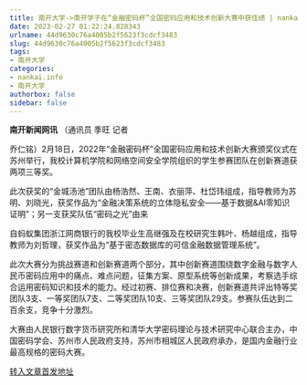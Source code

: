 ```yaml
---
title: 南开大学->南开学子在“金融密码杯”全国密码应用和技术创新大赛中获佳绩 | nankai.info
date: 2023-02-27 01:22:24.828343
urlname: 44d9630c76a4005b2f5623f3cdcf3483
slug: 44d9630c76a4005b2f5623f3cdcf3483
tags: 
- 南开大学
categories:
- nankai.info
- 南开大学
authorbox: false
sidebar: false
---
```

**南开新闻网讯** （通讯员 季旺 记者

乔仁铭）2月18日，2022年“金融密码杯”全国密码应用和技术创新大赛颁奖仪式在苏州举行，我校计算机学院和网络空间安全学院组织的学生参赛团队在创新赛道获两项三等奖。

此次获奖的“金城汤池”团队由杨浩然、王南、衣丽萍、杜岱玮组成，指导教师为苏明、刘晓光，获奖作品为“金融决策系统的立体隐私安全——基于数据&AI零知识证明”；另一支获奖队伍“密码之光”由来
<!--more-->
自蚂蚁集团浙江网商银行的我校毕业生高继强及在校研究生韩叶、杨越组成，指导教师为刘哲理，获奖作品为“基于密态数据库的可信金融数据管理系统”。

此次大赛分为挑战赛道和创新赛道两个部分，其中创新赛道围绕数字金融与数字人民币密码应用中的痛点、难点问题，征集方案、原型系统等创新成果，考察选手综合运用密码知识和技术的能力。经过初赛、排位赛和决赛，创新赛道共评出特等奖团队3支、一等奖团队7支、二等奖团队10支、三等奖团队29支。参赛队伍达到二百余支，竞争十分激烈。

大赛由人民银行数字货币研究所和清华大学密码理论与技术研究中心联合主办，中国密码学会、苏州市人民政府支持，苏州市相城区人民政府承办，是国内金融行业最高规格的密码大赛。



[转入文章首发地址](http://news.nankai.edu.cn/ywsd/system/2023/02/22/030054439.shtml)
